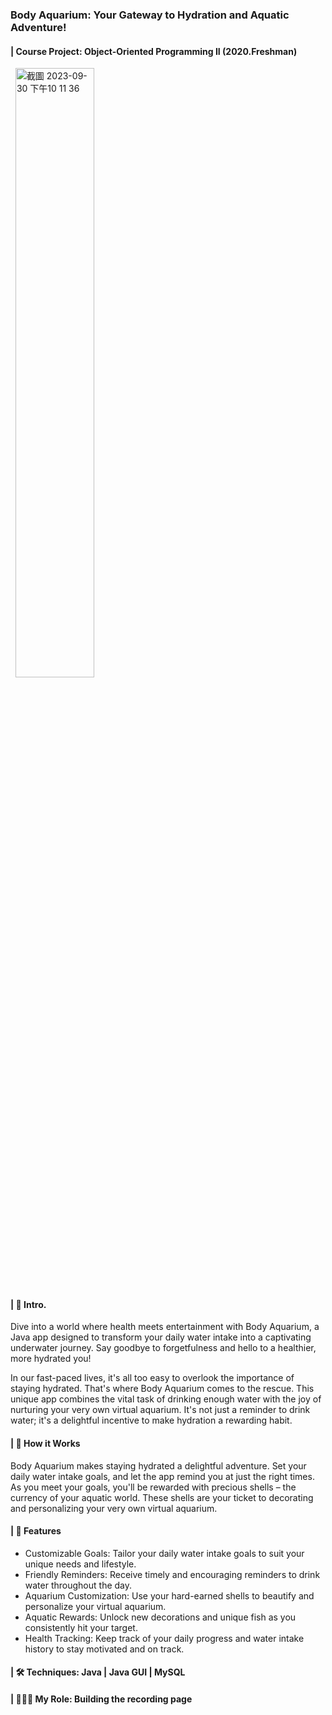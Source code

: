 ### Body Aquarium: Your Gateway to Hydration and Aquatic Adventure!
#### | Course Project: Object-Oriented Programming II (2020.Freshman)
&nbsp;&nbsp;<img width="50%" alt="截圖 2023-09-30 下午10 11 36" src="https://github.com/ChiaoYunLee/Project1_BodyAquarium/assets/58580554/bdedf447-9a22-4032-9e66-4079e88cf636">

#### | 🌊 Intro.
Dive into a world where health meets entertainment with Body Aquarium, a Java app designed to transform your daily water intake into a captivating underwater journey. Say goodbye to forgetfulness and hello to a healthier, more hydrated you!

In our fast-paced lives, it's all too easy to overlook the importance of staying hydrated. That's where Body Aquarium comes to the rescue. This unique app combines the vital task of drinking enough water with the joy of nurturing your very own virtual aquarium. It's not just a reminder to drink water; it's a delightful incentive to make hydration a rewarding habit.

#### | 🐠 How it Works

Body Aquarium makes staying hydrated a delightful adventure. Set your daily water intake goals, and let the app remind you at just the right times. As you meet your goals, you'll be rewarded with precious shells – the currency of your aquatic world. These shells are your ticket to decorating and personalizing your very own virtual aquarium.

#### | 🌟 Features
- Customizable Goals: Tailor your daily water intake goals to suit your unique needs and lifestyle.
- Friendly Reminders: Receive timely and encouraging reminders to drink water throughout the day.
- Aquarium Customization: Use your hard-earned shells to beautify and personalize your virtual aquarium.
- Aquatic Rewards: Unlock new decorations and unique fish as you consistently hit your target.
- Health Tracking: Keep track of your daily progress and water intake history to stay motivated and on track.

#### | 🛠️ Techniques: Java | Java GUI | MySQL
#### | 👩🏻‍💻 My Role: Building the recording page


